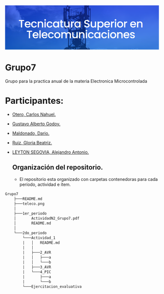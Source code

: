 ![Image text](https://github.com/EMTSTISPC/Grupo7/blob/main/teleco.png)
# Grupo7
Grupo para la practica anual de la materia Electronica Microcontrolada
# Participantes:  
- [Otero, Carlos Nahuel.](https://github.com/NahuelOtero)
- [Gustavo Alberto Godoy.](https://github.com/chulkx) 
- [Maldonado, Dario.](https://github.com/Darman82)
- [Ruiz, Gloria Beatriz.](https://github.com/ruizgb)
- [LEYTON SEGOVIA, Alejandro Antonio.](https://github.com/Leytonale)
 

  
  ## Organización del repositorio.  
  - El repositorio esta organizado con carpetas contenedoras para cada período, actividad e ítem.

``` 
Grupo7
    ├───README.md
    ├───teleco.png
    │
    ├───1er_periodo
    │       ActividadN2_Grupo7.pdf
    │       README.md
    │
    └───2do_periodo
        └───Actividad_1
        |   │   README.md
        |   │
        |   ├───2_AVR
        |   │   ├───a
        |   │   └───b
        |   ├───3_AVR
        |   └───4_PIC
        |       ├───a
        |       └───b          
        └───Ejercitacion_evaluativa

```
